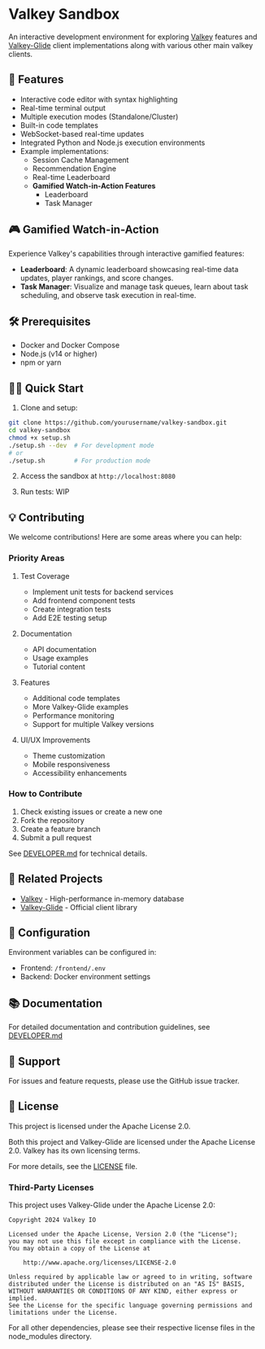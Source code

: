 # Valkey Sandbox

An interactive development environment for exploring [Valkey](https://valkey.io/) features and [Valkey-Glide](https://github.com/valkey-io/valkey-glide) client implementations along with various other main valkey clients.

## 🚀 Features

- Interactive code editor with syntax highlighting
- Real-time terminal output
- Multiple execution modes (Standalone/Cluster)
- Built-in code templates
- WebSocket-based real-time updates
- Integrated Python and Node.js execution environments
- Example implementations:
  - Session Cache Management
  - Recommendation Engine
  - Real-time Leaderboard
  - **Gamified Watch-in-Action Features**
    - Leaderboard
    - Task Manager

## 🎮 Gamified Watch-in-Action

Experience Valkey's capabilities through interactive gamified features:

- **Leaderboard**: A dynamic leaderboard showcasing real-time data updates, player rankings, and score changes.
- **Task Manager**: Visualize and manage task queues, learn about task scheduling, and observe task execution in real-time.

## 🛠️ Prerequisites

- Docker and Docker Compose
- Node.js (v14 or higher)
- npm or yarn

## 🏃‍♂️ Quick Start

1. Clone and setup:
```bash
git clone https://github.com/yourusername/valkey-sandbox.git
cd valkey-sandbox
chmod +x setup.sh
./setup.sh --dev  # For development mode
# or
./setup.sh        # For production mode
```

2. Access the sandbox at `http://localhost:8080`

3. Run tests:
WIP

## 💡 Contributing

We welcome contributions! Here are some areas where you can help:

### Priority Areas
1. Test Coverage
   - Implement unit tests for backend services
   - Add frontend component tests
   - Create integration tests
   - Add E2E testing setup

2. Documentation
   - API documentation
   - Usage examples
   - Tutorial content

3. Features
   - Additional code templates
   - More Valkey-Glide examples
   - Performance monitoring
   - Support for multiple Valkey versions

4. UI/UX Improvements
   - Theme customization
   - Mobile responsiveness
   - Accessibility enhancements

### How to Contribute
1. Check existing issues or create a new one
2. Fork the repository
3. Create a feature branch
4. Submit a pull request

See [DEVELOPER.md](DEVELOPER.md) for technical details.

## 🔗 Related Projects

- [Valkey](https://valkey.io/) - High-performance in-memory database
- [Valkey-Glide](https://github.com/valkey-io/valkey-glide) - Official client library

## 🔧 Configuration

Environment variables can be configured in:
- Frontend: `/frontend/.env`
- Backend: Docker environment settings

## 📚 Documentation

For detailed documentation and contribution guidelines, see [DEVELOPER.md](DEVELOPER.md)

## 🤝 Support

For issues and feature requests, please use the GitHub issue tracker.

## 📜 License

This project is licensed under the Apache License 2.0.

Both this project and Valkey-Glide are licensed under the Apache License 2.0. Valkey has its own licensing terms.

For more details, see the [LICENSE](LICENSE) file.

### Third-Party Licenses

This project uses Valkey-Glide under the Apache License 2.0:

```
Copyright 2024 Valkey IO

Licensed under the Apache License, Version 2.0 (the "License");
you may not use this file except in compliance with the License.
You may obtain a copy of the License at

    http://www.apache.org/licenses/LICENSE-2.0

Unless required by applicable law or agreed to in writing, software
distributed under the License is distributed on an "AS IS" BASIS,
WITHOUT WARRANTIES OR CONDITIONS OF ANY KIND, either express or implied.
See the License for the specific language governing permissions and
limitations under the License.
```

For all other dependencies, please see their respective license files in the node_modules directory.
